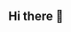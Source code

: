 ## Hi there 👋

<!--- 
My name is Ahmet, and I've been passionate about technology, literature, and cinema since childhood. My software journey began in middle school with simple Scratch projects, eventually leading me to explore the broader world of technology. In 2022, I earned a scholarship in the Information Systems and Technologies (CTIS) department at Bilkent University, one of Turkey's top institutions. There, I enhanced my English proficiency, deepened my technical expertise, and expanded my network through various university clubs. Beyond my major, I pursued courses in Japanese and Economics while earning certifications in multiple fields—primarily artificial intelligence—from prestigious institutions such as Google and IBM. In 2024, I qualified for the Aspire Leaders Program, founded at Harvard by Harvard Business School professors in 2017. In my free time, I divide my focus between two passions. I dedicate part of it to reading books and sharing literature through my social media accounts, and the other half to developing software and AI projects.


-->
